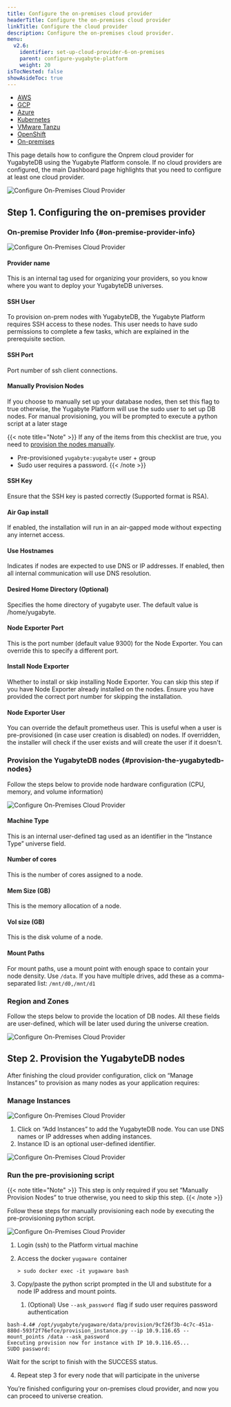 ```yaml
---
title: Configure the on-premises cloud provider
headerTitle: Configure the on-premises cloud provider
linkTitle: Configure the cloud provider
description: Configure the on-premises cloud provider.
menu:
  v2.6:
    identifier: set-up-cloud-provider-6-on-premises
    parent: configure-yugabyte-platform
    weight: 20
isTocNested: false
showAsideToc: true
---
```


<ul class="nav nav-tabs-alt nav-tabs-yb">

  <li>
    <a href="/latest/yugabyte-platform/configure-yugabyte-platform/set-up-cloud-provider/aws" class="nav-link">
      <i class="fab fa-aws"></i>
      AWS
    </a>
  </li>

  <li>
    <a href="/latest/yugabyte-platform/configure-yugabyte-platform/set-up-cloud-provider/gcp" class="nav-link">
      <i class="fab fa-google" aria-hidden="true"></i>
      GCP
    </a>
  </li>

  <li>
    <a href="/latest/yugabyte-platform/configure-yugabyte-platform/set-up-cloud-provider/azure" class="nav-link">
      <i class="icon-azure" aria-hidden="true"></i>
      Azure
    </a>
  </li>

  <li>
    <a href="/latest/yugabyte-platform/configure-yugabyte-platform/set-up-cloud-provider/kubernetes" class="nav-link">
      <i class="fas fa-cubes" aria-hidden="true"></i>
      Kubernetes
    </a>
  </li>

  <li>
    <a href="/latest/yugabyte-platform/configure-yugabyte-platform/set-up-cloud-provider/vmware-tanzu" class="nav-link">
      <i class="fas fa-cubes" aria-hidden="true"></i>
      VMware Tanzu
    </a>
  </li>

<li>
    <a href="/latest/yugabyte-platform/configure-yugabyte-platform/set-up-cloud-provider/openshift" class="nav-link">
      <i class="fas fa-cubes" aria-hidden="true"></i>OpenShift</a>
  </li>

  <li>
    <a href="/latest/yugabyte-platform/configure-yugabyte-platform/set-up-cloud-provider/on-premises" class="nav-link active">
      <i class="fas fa-building"></i>
      On-premises
    </a>
  </li>

</ul>

This page details how to configure the Onprem cloud provider for YugabyteDB using the Yugabyte Platform console. If no cloud providers are configured, the main Dashboard page highlights that you need to configure at least one cloud provider.


![Configure On-Premises Cloud Provider](/images/ee/onprem/configure-onprem-0.png)

## Step 1. Configuring the on-premises provider


### On-premise Provider Info {#on-premise-provider-info}


![Configure On-Premises Cloud Provider](/images/ee/onprem/configure-onprem-1.png)

#### Provider name

This is an internal tag used for organizing your providers, so you know where you want to deploy your YugabyteDB universes.

#### SSH User

To provision on-prem nodes with YugabyteDB, the Yugabyte Platform requires SSH access to these nodes. This user needs to have sudo permissions to complete a few tasks, which are explained in the prerequisite section.

#### SSH Port

Port number of ssh client connections. 

#### Manually Provision Nodes

If you choose to manually set up your database nodes, then set this flag to true otherwise, the Yugabyte Platform will use the sudo user to set up DB nodes. For manual provisioning, you will be prompted to execute a python script at a later stage

{{< note title="Note" >}}
If any of the items from this checklist are true, you need to [provision the nodes manually](#run-the-pre-provisioning-script).
*   Pre-provisioned `yugabyte:yugabyte` user + group
*   Sudo user requires a password.
{{< /note >}}

#### SSH Key
Ensure that the SSH key is pasted correctly (Supported format is RSA).

#### Air Gap install 
If enabled, the installation will run in an air-gapped mode without expecting any internet access.

#### Use Hostnames
Indicates if nodes are expected to use DNS or IP addresses. If enabled, then all internal communication will use DNS resolution.

#### Desired Home Directory (Optional)
Specifies the home directory of yugabyte user. The default value is /home/yugabyte.

#### Node Exporter Port
This is the port number (default value 9300) for the Node Exporter. You can override this to specify a different port.

#### Install Node Exporter
Whether to install or skip installing Node Exporter. You can skip this step if you have Node Exporter already installed on the nodes. Ensure you have provided the correct port number for skipping the installation. 

#### Node Exporter User
You can override the default prometheus user. This is useful when a user is pre-provisioned (in case user creation is disabled) on nodes. If overridden, the installer will check if the user exists and will create the user if it doesn't. 

### Provision the YugabyteDB nodes {#provision-the-yugabytedb-nodes}

Follow the steps below to provide node hardware configuration (CPU, memory, and volume information)

![Configure On-Premises Cloud Provider](/images/ee/onprem/configure-onprem-2.png)

#### Machine Type

This is an internal user-defined tag used as an identifier in the “Instance Type” universe field.

#### Number of cores

This is the number of cores assigned to a node.

#### Mem Size (GB)

This is the memory allocation of a node.

#### Vol size (GB)

This is the disk volume of a node.

#### Mount Paths

For mount paths, use a mount point with enough space to contain your node density. Use `/data`. If you have multiple drives, add these as a comma-separated list: `/mnt/d0,/mnt/d1`


### Region and Zones

Follow the steps below to provide the location of DB nodes. All these fields are user-defined, which will be later used during the universe creation.


![Configure On-Premises Cloud Provider](/images/ee/onprem/configure-onprem-3.png)

## Step 2. Provision the YugabyteDB nodes

After finishing the cloud provider configuration, click on “Manage Instances” to provision as many nodes as your application requires:


### Manage Instances

![Configure On-Premises Cloud Provider](/images/ee/onprem/configure-onprem-4.png)

1. Click on “Add Instances” to add the YugabyteDB node. You can use DNS names or IP addresses when adding instances.
2. Instance ID is an optional user-defined identifier.

![Configure On-Premises Cloud Provider](/images/ee/onprem/configure-onprem-5.png)

### Run the pre-provisioning script

{{< note title="Note" >}}
This step is only required if you set “Manually Provision Nodes” to true otherwise, you need to skip this step.
{{< /note >}}

Follow these steps for manually provisioning each node by executing the pre-provisioning python script. 


![Configure On-Premises Cloud Provider](/images/ee/onprem/configure-onprem-6.png)

1. Login (ssh) to the Platform virtual machine
2. Access the docker `yugaware `container

    ```
    > sudo docker exec -it yugaware bash
    ```


3. Copy/paste the python script prompted in the UI and substitute for a node IP address and mount points. 
    1. (Optional) Use `--ask_password `flag if sudo user requires password authentication


```
bash-4.4# /opt/yugabyte/yugaware/data/provision/9cf26f3b-4c7c-451a-880d-593f2f76efce/provision_instance.py --ip 10.9.116.65 --mount_points /data --ask_password
Executing provision now for instance with IP 10.9.116.65...
SUDO password:
```


Wait for the script to finish with the SUCCESS status.


4. Repeat step 3 for every node that will participate in the universe

You’re finished configuring your on-premises cloud provider, and now you can proceed to universe creation. 
